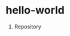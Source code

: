 # hello-world
1. Repository

<!DOCTYPE html>
<html lang="en">
<head>
    <meta charset="UTF-8">
    <meta name="viewport" content="initial-scale=1, maximum-scale=1">
    <meta http-equiv="X-UA-Compatible" content="IE=edge">
    <title>hello-world</title>
    <link rel="stylesheet" type="text/css" href="../css/styles.css">
</head>
